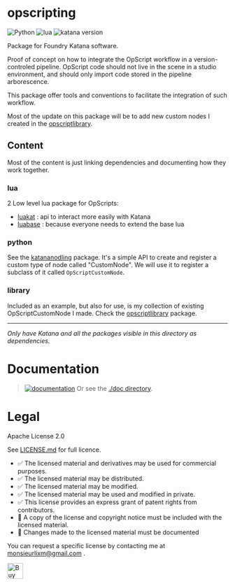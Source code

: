# opscripting

![Python](https://img.shields.io/badge/Python->=2.7-4f4f4f?labelColor=3776ab&logo=python&logoColor=FED142)
![lua](https://img.shields.io/badge/Lua->=5.1.5-4f4f4f?labelColor=000090&logo=lua&logoColor=white)
![katana version](https://img.shields.io/badge/Katana->=3.6-4f4f4f?labelColor=111111&logo=katana&logoColor=FCB123)

Package for Foundry Katana software.

Proof of concept on how to integrate the OpScript workflow in a 
version-controled pipeline. OpScript code should not live in the scene in a
studio environment, and should only import code stored in the pipeline arborescence.

This package offer tools and conventions to facilitate the integration of such workflow.

Most of the update on this package will be to add new custom nodes I created
in the [opscriptlibrary](opscriptlibrary/).

## Content

Most of the content is just linking dependencies and documenting how they
work together.

### lua

2 Low level lua package for OpScripts:

- [luakat](luakat) : api to interact more easily with Katana
- [luabase](luabase) : because everyone needs to extend the base lua 


### python

See the [katananodling](katananodling/) package. It's a simple API to create
and register a custom type of node called "CustomNode".
We will use it to register a subclass of it called `OpScriptCustomNode`.

### library

Included as an example, but also for use, is my collection of existing OpScriptCustomNode
I made. Check the [opscriptlibrary](opscriptlibrary/) package. 

---

_Only have Katana and all the packages visible in this directory as dependencies._


# Documentation

> [![documentation](https://img.shields.io/badge/visit_documentation-blue)](./doc/INDEX.md)
> Or see the [./doc directory](./doc).


# Legal

Apache License 2.0

See [LICENSE.md](LICENSE.md) for full licence.

- ✅ The licensed material and derivatives may be used for commercial purposes.
- ✅ The licensed material may be distributed.
- ✅ The licensed material may be modified.
- ✅ The licensed material may be used and modified in private.
- ✅ This license provides an express grant of patent rights from contributors.
- 📏 A copy of the license and copyright notice must be included with the licensed material.
- 📏 Changes made to the licensed material must be documented

You can request a specific license by contacting me at [monsieurlixm@gmail.com](mailto:monsieurlixm@gmail.com) .

<a href='https://ko-fi.com/E1E3ALNSG' target='_blank'>
<img height='36' style='border:0px;height:36px;' src='https://cdn.ko-fi.com/cdn/kofi1.png?v=3' border='0' alt='Buy Me a Coffee at ko-fi.com' />
</a> 
